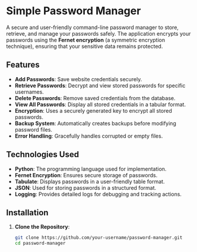 # Simple Password Manager

A secure and user-friendly command-line password manager to store, retrieve, and manage your passwords safely. The application encrypts your passwords using the **Fernet encryption** (a symmetric encryption technique), ensuring that your sensitive data remains protected.

## Features

- **Add Passwords**: Save website credentials securely.
- **Retrieve Passwords**: Decrypt and view stored passwords for specific usernames.
- **Delete Passwords**: Remove saved credentials from the database.
- **View All Passwords**: Display all stored credentials in a tabular format.
- **Encryption**: Uses a securely generated key to encrypt all stored passwords.
- **Backup System**: Automatically creates backups before modifying password files.
- **Error Handling**: Gracefully handles corrupted or empty files.

## Technologies Used

- **Python**: The programming language used for implementation.
- **Fernet Encryption**: Ensures secure storage of passwords.
- **Tabulate**: Displays passwords in a user-friendly table format.
- **JSON**: Used for storing passwords in a structured format.
- **Logging**: Provides detailed logs for debugging and tracking actions.

## Installation

1. **Clone the Repository**:
   ```bash
   git clone https://github.com/your-username/password-manager.git
   cd password-manager
